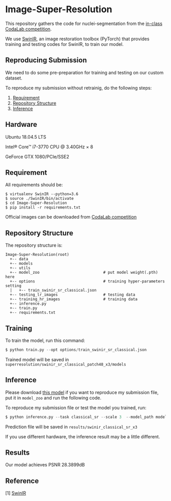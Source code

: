 # Image-Super-Resolution

This repository gathers the code for nuclei-segmentation from the [in-class CodaLab competition](https://codalab.lisn.upsaclay.fr/competitions/622?secret_key=4e06d660-cd84-429c-971b-79d15f78d400).

We use [SwinIR](https://github.com/JingyunLiang/SwinIR), an image restoration toolbox (PyTorch) that provides training and testing codes for SwinIR, to train our model.

## Reproducing Submission
We need to do some pre-preparation for training and testing on our custom dataset.

To reproduce my submission without retrainig, do the following steps:
1. [Requirement](#Requirement)
2. [Repository Structure](#Repository-Structure)
3. [Inference](#Inference)

## Hardware

Ubuntu 18.04.5 LTS

Intel® Core™ i7-3770 CPU @ 3.40GHz × 8

GeForce GTX 1080/PCIe/SSE2


## Requirement
All requirements should be:

```env
$ virtualenv SwinIR --python=3.6
$ source ./SwinIR/bin/activate
$ cd Image-Super-Resolution
$ pip install -r requirements.txt
```

Official images can be downloaded from [CodaLab competition](https://codalab.lisn.upsaclay.fr/competitions/622?secret_key=4e06d660-cd84-429c-971b-79d15f78d400#participate-get_data)


## Repository Structure

The repository structure is:
```
Image-Super-Resolution(root)
  +-- data                   
  +-- models
  +-- utils
  +-- model_zoo                            # put model weight(.pth) here
  +-- options                              # training hyper-parameters setting
  |   +-- train_swinir_sr_classical.json  
  +-- testing_lr_images                    # testing data
  +-- training_hr_images                   # training data
  +-- inference.py
  +-- train.py
  +-- requirements.txt
```


## Training

To train the model, run this command:

```py
$ python train.py --opt options/train_swinir_sr_classical.json
```

Trained model will be saved in ```superresolution/swinir_sr_classical_patch48_x3/models```


## Inference

Please download [this model](https://reurl.cc/8W2Gvo) if you want to reproduce my submission file, put it in ```model_zoo``` and run the following code.

To reproduce my submission file or test the model you trained, run:

```py
$ python inference.py --task classical_sr --scale 3  --model_path model_zoo/model_final.pth --folder_lq testing_lr_images/testing_lr_images
```

Prediction file will be saved in ```results/swinir_classical_sr_x3```

If you use different hardware, the inference result may be a little different.

## Results

Our model achieves PSNR 28.3899dB


## Reference
[1] [SwinIR](https://github.com/JingyunLiang/SwinIR)